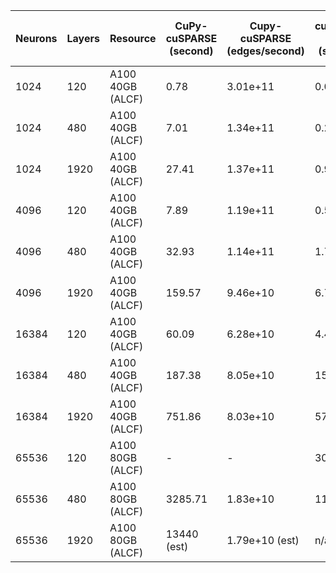 | Neurons	| Layers | Resource | CuPy-cuSPARSE (second) | Cupy-cuSPARSE (edges/second) | cuSPARSE C++ (second) | cuSPARSE C++ (edges/second) |  CuPy-SpGEMMM (second) |  CuPy-SpGEMMM (edges/second) |  CuPy-SpGEMMM-80G (second) |  CuPy-SpGEMMM-80G (edges/second) | OpenMP-Offload (second) | OpenMP-Offload (second) |  
| --------- | ------ | -------- | ---------------- | ------------------------- | ---------------- | ------------------------- | ---------------- | ------------------------- | ---------------- | ------------------------- |------------|-----------|
| 1024      | 120    | A100 40GB (ALCF) |  0.78 | 3.01e+11 | 0.09 | 2.62e+12 | 0.99 | 2.38e+11 | 0.94 | 2.50e+11 | 0.812152 | |
| 1024      | 480    | A100 40GB (ALCF) |  7.01 | 1.34e+11 | 0.26 | 3.62e+12 | 3.95 | 2.39e+11 | 3.56 | 2.65e+11 | 1.875744 | |
| 1024      | 1920   | A100 40GB (ALCF) |  27.41 | 1.37e+11 | 0.93 | 4.05e+12 | 15.12 | 2.49e+11 | 14.24 | 2.65e+11 | 6.488001 | |
| 4096      | 120   | A100 40GB (ALCF) |  7.89 | 1.19e+11 | 0.52 | 1.81e+12 | 4.66 | 2.02e+11 | 4.28 | 2.20e+11 | 3.320354 | |
| 4096      | 480   | A100 40GB (ALCF) |  32.93 | 1.14e+11 | 1.75 | 2.15e+12 | 18.23 | 2.07e+11 | 16.86 | 2.24e+11 | 8.138787 | | 
| 4096      | 1920   | A100 40GB (ALCF) |  159.57 | 9.46e+10 | 6.71 | 2.25e12 | 72.15 | 2.09e+11 | 67.03 | 2.25e+11 | 27.566312 | |
| 16384      | 120   | A100 40GB (ALCF) |  60.09 | 6.28e+10 | 4.49 | 8.4e+11 | 45.15 | 8.36e+10 | 42.50 | 8.88e+10 | 15.439421 | |
| 16384      | 480   | A100 40GB (ALCF) |  187.38 | 8.05e+10 | 15.19 | 9.94e+11 | 182.58 | 8.27e+10 | 172.87 | 8.73e+10 | 41.227807 | |
| 16384      | 1920   | A100 40GB (ALCF) |  751.86 | 8.03e+10 | 57.98 | 1.04e+12 | 730.63 | 8.27e+10 | 144.399788 | |
| 65536      | 120   | A100 80GB (ALCF) |  - | - | 30.83 | 4.89e+11 |  |  |  |  | 5.595440 | |
| 65536      | 480   | A100 80GB (ALCF) |  3285.71 | 1.83e+10 | 116.71 | 5.17e+11 |  |  |  |  | 14.314261 | |
| 65536      | 1920   | A100 80GB (ALCF) |  13440 (est) | 1.79e+10 (est) | n/a | n/a |  |  |  |  | 49.189433 | |

